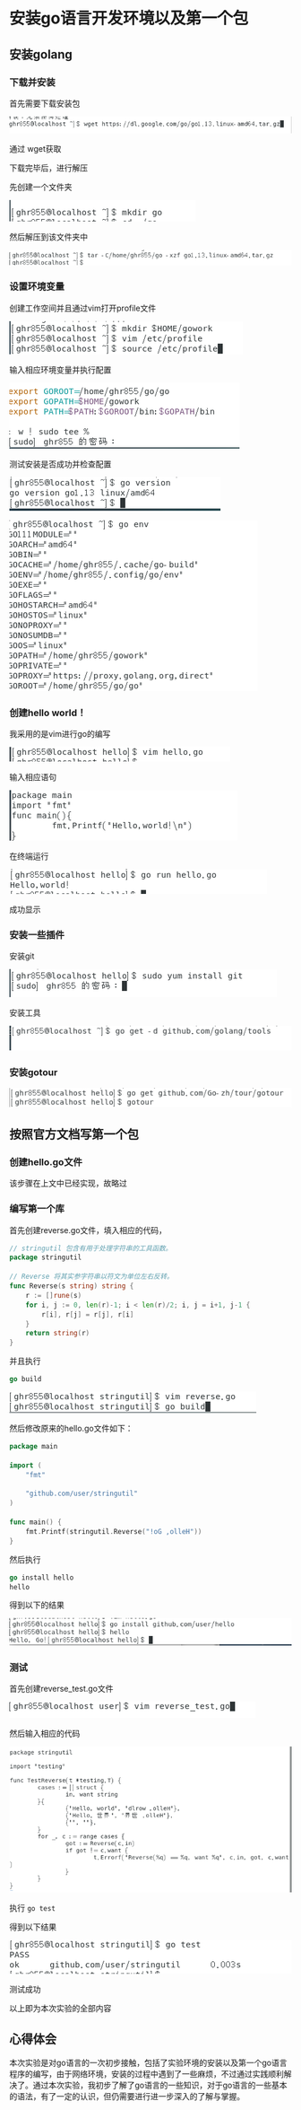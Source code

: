 # 安装go语言开发环境以及第一个包

## 安装golang

###  下载并安装

 首先需要下载安装包

 ![](https://github.com/HaiRG/ServiceComputing/raw/master/img/2.PNG)

 通过 wget获取

下载完毕后，进行解压

先创建一个文件夹

 ![](https://github.com/HaiRG/ServiceComputing/raw/master/img/3.png)

然后解压到该文件夹中

 ![](https://github.com/HaiRG/ServiceComputing/raw/master/img/5.png)

### 设置环境变量

创建工作空间并且通过vim打开profile文件

![](https://github.com/HaiRG/ServiceComputing/raw/master/img/7.png)

输入相应环境变量并执行配置

![](https://github.com/HaiRG/ServiceComputing/raw/master/img/6.png)

测试安装是否成功并检查配置

![](https://github.com/HaiRG/ServiceComputing/raw/master/img/8.png)

![](https://github.com/HaiRG/ServiceComputing/raw/master/img/9.png)

### 创建hello world！

我采用的是vim进行go的编写

![](https://github.com/HaiRG/ServiceComputing/raw/master/img/10.png)

输入相应语句

![](https://github.com/HaiRG/ServiceComputing/raw/master/img/11.png)

在终端运行

 ![](https://github.com/HaiRG/ServiceComputing/raw/master/img/12.png)

成功显示

### 安装一些插件

安装git

![](https://github.com/HaiRG/ServiceComputing/raw/master/img/13.png)

安装工具

![](https://github.com/HaiRG/ServiceComputing/raw/master/img/15.png)

### 安装gotour

![](https://github.com/HaiRG/ServiceComputing/raw/master/img/14.png)


## 按照官方文档写第一个包

### 创建hello.go文件

该步骤在上文中已经实现，故略过

### 编写第一个库

 首先创建reverse.go文件，填入相应的代码，
```go
// stringutil 包含有用于处理字符串的工具函数。
package stringutil

// Reverse 将其实参字符串以符文为单位左右反转。
func Reverse(s string) string {
	r := []rune(s)
	for i, j := 0, len(r)-1; i < len(r)/2; i, j = i+1, j-1 {
		r[i], r[j] = r[j], r[i]
	}
	return string(r)
}
```
 并且执行
 ```go
 go build
 ```

 ![](/img/16.5.png)

然后修改原来的hello.go文件如下：

```go
package main

import (
	"fmt"

	"github.com/user/stringutil"
)

func main() {
	fmt.Printf(stringutil.Reverse("!oG ,olleH"))
}
```

然后执行
```go
go install hello
hello
```

得到以下的结果

 ![](https://github.com/HaiRG/ServiceComputing/raw/master/img/16.52.png)

 ### 测试

  首先创建reverse_test.go文件

![](https://github.com/HaiRG/ServiceComputing/raw/master/img/16.png)

 然后输入相应的代码

 ![](https://github.com/HaiRG/ServiceComputing/raw/master/img/17.png)

  执行  ```go test```

  得到以下结果

  ![](/img/18.png)

  测试成功

  以上即为本次实验的全部内容

## 心得体会

 本次实验是对go语言的一次初步接触，包括了实验环境的安装以及第一个go语言程序的编写，由于网络环境，安装的过程中遇到了一些麻烦，不过通过实践顺利解决了。通过本次实验，我初步了解了go语言的一些知识，对于go语言的一些基本的语法，有了一定的认识，但仍需要进行进一步深入的了解与掌握。

